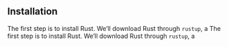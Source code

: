 ## Installation

The first step is to install Rust. We’ll download Rust through `rustup`, a
The first step is to install Rust. We’ll download Rust through `rustup`, a

